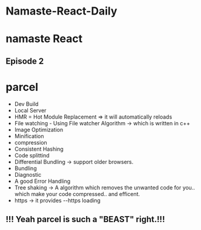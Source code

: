 # Namaste-React-Daily
# namaste React

## Episode 2

# parcel

- Dev Build
- Local Server
- HMR = Hot Module Replacement => it will automatically reloads
- File watching - Using File watcher Algorithm -> which is written in c++
- Image Optimization
- Minification
- compression
- Consistent Hashing
- Code splittind
- Differential Bundling -> support older browsers.
- Bundling
- Diagnostic 
- A good Error Handling 
- Tree shaking -> A algorithm which removes the unwanted code for you.. which make your code compressed.. and efficent.
- https -> it provides --https
loading

## !!! Yeah parcel is such a "BEAST" right.!!!